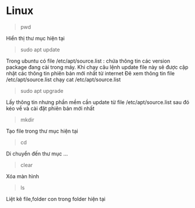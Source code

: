 # Linux

>pwd

Hiển thị thư mục hiện tại
> sudo apt update

Trong ubuntu có file /etc/apt/source.list : chứa thông tin các version package đang cài trong máy. Khi chạy câu lệnh update file này sẽ được cập nhật các thông tin phiên bản mới nhất từ internet
Đê xem thông tin file /etc/apt/source.list chạy cat /etc/apt/source.list

> sudo apt upgrade

Lấy thông tin nhưng phần mềm cần update từ file /etc/apt/source.list sau đó kéo về và cài đặt phiên bản mới nhất

> mkdir

Tạo file trong thư mục hiện tại

> cd

Di chuyển đến thư mục ...

> clear

Xóa màn hình

> ls

Liệt kê file,folder con trong folder hiện tại

